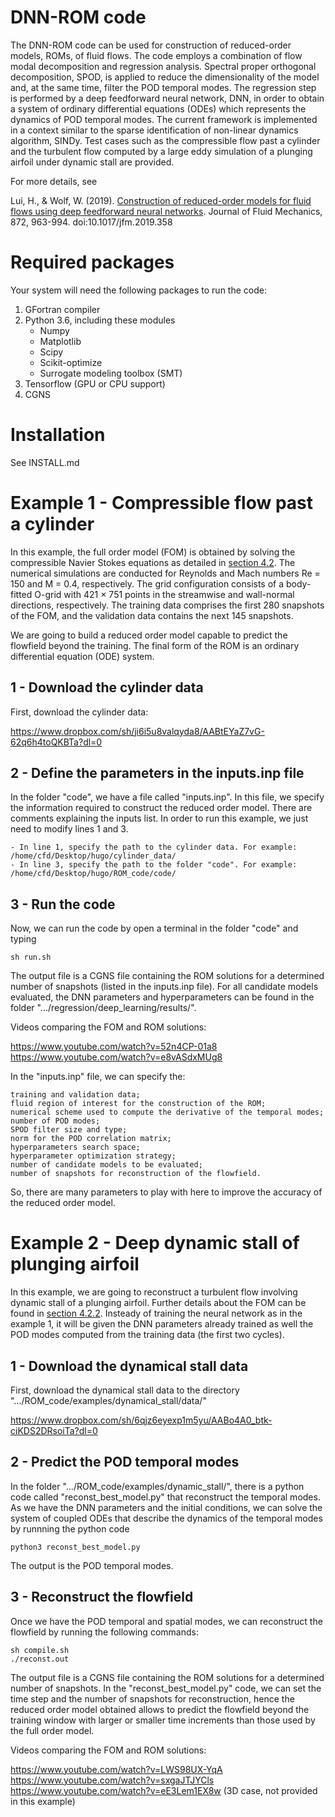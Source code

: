 # DNN-ROM code 
The DNN-ROM code can be used for construction of reduced-order models, ROMs, of fluid flows. The code employs a combination of flow modal decomposition and regression analysis. Spectral proper orthogonal decomposition, SPOD, is applied to reduce the dimensionality of the model and, at the same time, filter the POD temporal modes. The regression step is performed by a deep feedforward neural network, DNN, in order to obtain a system of ordinary differential equations (ODEs) which represents the dynamics of POD temporal modes. The current framework is implemented in a context similar to the sparse identification of non-linear dynamics algorithm, SINDy. Test cases such as the compressible flow past a cylinder and the turbulent flow computed by a large eddy simulation of a plunging airfoil under dynamic stall are provided. 

For more details, see

Lui, H., & Wolf, W. (2019). [Construction of reduced-order models for fluid flows using deep feedforward neural networks](https://www.cambridge.org/core/journals/journal-of-fluid-mechanics/article/construction-of-reducedorder-models-for-fluid-flows-using-deep-feedforward-neural-networks/ECEC52E32AEBBEA049CF26D6C79EE394). Journal of Fluid Mechanics, 872, 963-994. doi:10.1017/jfm.2019.358                                                               

# Required packages 
Your system will need the following packages to run the code:
1. GFortran compiler
2. Python 3.6, including these modules
    - Numpy
    - Matplotlib
    - Scipy
    - Scikit-optimize
    - Surrogate modeling toolbox (SMT) 
3. Tensorflow (GPU or CPU support)
4. CGNS 

# Installation 
See INSTALL.md 

# Example 1 - Compressible flow past a cylinder

In this example, the full order model (FOM) is obtained by solving the compressible Navier Stokes equations as detailed in [section 4.2](https://www.cambridge.org/core/journals/journal-of-fluid-mechanics/article/construction-of-reducedorder-models-for-fluid-flows-using-deep-feedforward-neural-networks/ECEC52E32AEBBEA049CF26D6C79EE394). The numerical simulations are conducted for Reynolds and Mach numbers Re = 150 and M = 0.4, respectively. The grid configuration consists of a body-fitted O-grid with 421 × 751 points in the streamwise and wall-normal directions, respectively. The training data comprises the first 280 snapshots of the FOM, and the validation data contains the next 145 snapshots. 

We are going to build a reduced order model capable to predict the flowfield beyond the training. The final form of the ROM is an ordinary differential equation (ODE) system. 

## 1 - Download the cylinder data
First, download the cylinder data: 

https://www.dropbox.com/sh/ji6i5u8valqyda8/AABtEYaZ7vG-62q6h4toQKBTa?dl=0

## 2 - Define the parameters in the inputs.inp file
In the folder "code", we have a file called "inputs.inp". In this file, we specify the information required to construct the reduced order model. There are comments explaining the inputs list. In order to run this example, we just need to modify lines 1 and 3.

    - In line 1, specify the path to the cylinder data. For example: /home/cfd/Desktop/hugo/cylinder_data/
    - In line 3, specify the path to the folder "code". For example: /home/cfd/Desktop/hugo/ROM_code/code/
    
## 3 - Run the code    
Now, we can run the code by open a terminal in the folder "code" and typing 
      
    sh run.sh 

The output file is a CGNS file containing the ROM solutions for a determined number of snapshots (listed in the inputs.inp file). For all candidate models evaluated, the DNN parameters and hyperparameters can be found in the folder ".../regression/deep_learning/results/". 

Videos comparing the FOM and ROM solutions:
    
https://www.youtube.com/watch?v=52n4CP-01a8<br/>
https://www.youtube.com/watch?v=e8vASdxMUg8
    
In the "inputs.inp" file, we can specify the:

    training and validation data;
    fluid region of interest for the construction of the ROM; 
    numerical scheme used to compute the derivative of the temporal modes;
    number of POD modes; 
    SPOD filter size and type;
    norm for the POD correlation matrix; 
    hyperparameters search space;
    hyperparameter optimization strategy; 
    number of candidate models to be evaluated;
    number of snapshots for reconstruction of the flowfield. 
 
 So, there are many parameters to play with here to improve the accuracy of the reduced order model.
   
# Example 2 - Deep dynamic stall of plunging airfoil

In this example, we are going to reconstruct a turbulent flow involving dynamic stall of a plunging airfoil. Further details about the FOM can be found in [section 4.2.2](https://www.cambridge.org/core/journals/journal-of-fluid-mechanics/article/construction-of-reducedorder-models-for-fluid-flows-using-deep-feedforward-neural-networks/ECEC52E32AEBBEA049CF26D6C79EE394). Insteady of training the neural network as in the example 1, it will be given the DNN parameters already trained as well the POD modes computed from the training data (the first two cycles).

## 1 - Download the dynamical stall data 
First, download the dynamical stall data to the directory ".../ROM_code/examples/dynamical_stall/data/"

https://www.dropbox.com/sh/6qjz6eyexp1m5yu/AABo4A0_btk-ciKDS2DRsoiTa?dl=0
    
## 2 - Predict the POD temporal modes
In the folder ".../ROM_code/examples/dynamic_stall/", there is a python code called "reconst_best_model.py" that reconstruct the temporal modes. As we have the DNN parameters and the initial conditions, we can solve the system of coupled ODEs that describe the dynamics of the temporal modes by runnning the python code

    python3 reconst_best_model.py
    
The output is the POD temporal modes. 

## 3 - Reconstruct the flowfield

Once we have the POD temporal and spatial modes, we can reconstruct the flowfield by running the following commands:

    sh compile.sh
    ./reconst.out
    
The output file is a CGNS file containing the ROM solutions for a determined number of snapshots. In the "reconst_best_model.py" code, we can set the time step and the number of snapshots for reconstruction, hence the reduced order model obtained allows to predict the flowfield beyond the training window with larger or smaller time increments than those used by the full order model.

Videos comparing the FOM and ROM solutions:
    
https://www.youtube.com/watch?v=LWS98UX-YqA<br/>
https://www.youtube.com/watch?v=sxgaJTJYCls<br/>
https://www.youtube.com/watch?v=eE3Lem1EX8w (3D case, not provided in this example)

